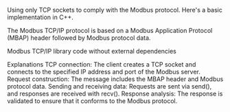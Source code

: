 Using only TCP sockets to comply with the Modbus protocol. Here's a basic implementation in C++.

The Modbus TCP/IP protocol is based on a Modbus Application Protocol (MBAP) header followed by Modbus protocol data.

Modbus TCP/IP library code without external dependencies

Explanations
TCP connection: The client creates a TCP socket and connects to the specified IP address and port of the Modbus server.
Request construction: The message includes the MBAP header and Modbus protocol data.
Sending and receiving data: Requests are sent via send(), and responses are received with recv().
Response analysis: The response is validated to ensure that it conforms to the Modbus protocol.
